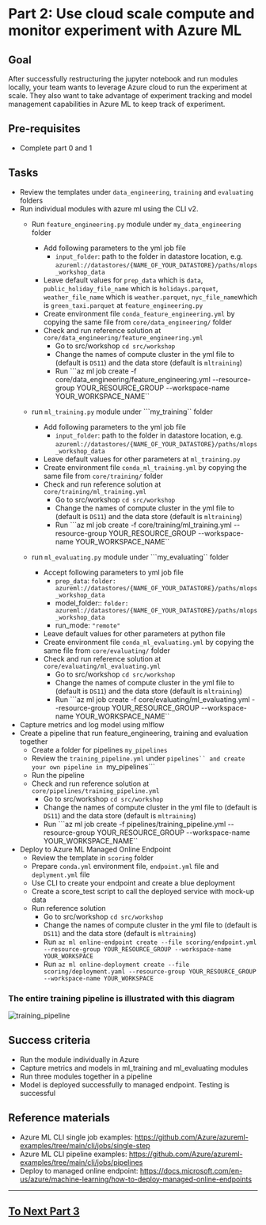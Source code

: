 
# Part 2: Use cloud scale compute and monitor experiment with Azure ML

## Goal 
After successfully restructuring the jupyter notebook and run modules locally, your team wants to leverage Azure cloud to run the experiment at scale.
They also want to take advantage of experiment tracking and model management capabilities in Azure ML to keep track of experiment.   

## Pre-requisites
- Complete part 0 and 1

## Tasks
- Review the templates under ```data_engineering```, ```training``` and   ```evaluating``` folders
- Run individual modules with azure ml using the CLI v2. 
    - Run ```feature_engineering.py``` module under ```my_data_engineering``` folder
        - Add following parameters to the yml job file
            - ```input_folder```: path to the folder in datastore location, e.g. ```azureml://datastores/{NAME_OF_YOUR_DATASTORE}/paths/mlops_workshop_data```
        - Leave default values for  ```prep_data``` which is ```data```, ```public_holiday_file_name``` which is ```holidays.parquet```,  ```weather_file_name``` which is ```weather.parquet```, ```nyc_file_name```which is ```green_taxi.parquet``` at ``feature_engineering.py``
        - Create environment file ```conda_feature_engineering.yml``` by copying the same file from ```core/data_engineering/``` folder 
        - Check and run reference solution at ```core/data_engineering/feature_engineering.yml```
            - Go to src/workshop ```cd src/workshop```
            - Change the names of compute cluster in the yml file to (default is ```DS11```) and the data store (default is ```mltraining```)
            - Run ```az ml job create -f core/data_engineering/feature_engineering.yml --resource-group YOUR_RESOURCE_GROUP --workspace-name YOUR_WORKSPACE_NAME``

    - run ```ml_training.py``` module under ```my_training`` folder
        - Add following parameters to the yml job file
            - ```input_folder```: path to the folder in datastore location, e.g. ```azureml://datastores/{NAME_OF_YOUR_DATASTORE}/paths/mlops_workshop_data```
        - Leave default values for other parameters at ```ml_training.py```
        - Create environment file ```conda_ml_training.yml``` by copying the same file from ```core/training/``` folder 
        - Check and run reference solution at ```core/training/ml_training.yml```
            - Go to src/workshop ```cd src/workshop```
            - Change the names of compute cluster in the yml file to (default is ```DS11```) and the data store (default is ```mltraining```)
            - Run ```az ml job create -f core/training/ml_training.yml --resource-group YOUR_RESOURCE_GROUP --workspace-name YOUR_WORKSPACE_NAME``
    - run ```ml_evaluating.py``` module under ```my_evaluating`` folder
        - Accept following parameters to yml job file
            - ```prep_data```: ```folder: azureml://datastores/{NAME_OF_YOUR_DATASTORE}/paths/mlops_workshop_data```
            - model_folder:: ```folder: azureml://datastores/{NAME_OF_YOUR_DATASTORE}/paths/mlops_workshop_data```
            - run_mode: ```"remote"```
        - Leave default values for other parameters at python file
        - Create environment file ```conda_ml_evaluating.yml``` by copying the same file from ```core/evaluating/``` folder 
        - Check and run reference solution at ```core/evaluating/ml_evaluating.yml```
            - Go to src/workshop ```cd src/workshop```
            - Change the names of compute cluster in the yml file to (default is ```DS11```) and the data store (default is ```mltraining```)
            - Run ```az ml job create -f core/evaluating/ml_evaluating.yml --resource-group YOUR_RESOURCE_GROUP --workspace-name YOUR_WORKSPACE_NAME``
- Capture metrics and log model using mlflow 
- Create a pipeline that run feature_engineering, training and evaluation together
    - Create a folder for pipelines ```my_pipelines``` 
    - Review the ```training_pipeline.yml``` under ```pipelines`` and create your own pipeline in ```my_pipelines``` 
    - Run the pipeline  
    - Check and run reference solution at ```core/pipelines/training_pipeline.yml```
        - Go to src/workshop ```cd src/workshop```
        - Change the names of compute cluster in the yml file to (default is ```DS11```) and the data store (default is ```mltraining```)
        - Run ```az ml job create -f pipelines/training_pipeline.yml --resource-group YOUR_RESOURCE_GROUP --workspace-name YOUR_WORKSPACE_NAME``
- Deploy to Azure ML Managed Online Endpoint
    - Review the template in ```scoring``` folder
    - Prepare ```conda.yml``` environment file, ```endpoint.yml``` file and ```deplyment.yml``` file
    - Use CLI to create your endpoint and create a blue deployment 
    - Create a score_test script to call the deployed service with mock-up data
    - Run reference solution
        - Go to src/workshop ```cd src/workshop```
        - Change the names of compute cluster in the yml file to (default is ```DS11```) and the data store (default is ```mltraining```)
        - Run ```az ml online-endpoint create --file scoring/endpoint.yml --resource-group YOUR_RESOURCE_GROUP --workspace-name YOUR_WORKSPACE```
        - Run ```az ml online-deployment create --file scoring/deployment.yaml --resource-group YOUR_RESOURCE_GROUP --workspace-name YOUR_WORKSPACE```

### The entire training pipeline is illustrated with this diagram

![training_pipeline](images/training_pipeline.png)
## Success criteria
- Run the module individually in Azure 
- Capture metrics and models in ml_training and ml_evaluating modules
- Run three modules together in a pipeline
- Model is deployed successfully to managed endpoint. Testing is successful


## Reference materials
- Azure ML CLI single job examples: https://github.com/Azure/azureml-examples/tree/main/cli/jobs/single-step
- Azure ML CLI pipeline examples: https://github.com/Azure/azureml-examples/tree/main/cli/jobs/pipelines
- Deploy to managed online endpoint: https://docs.microsoft.com/en-us/azure/machine-learning/how-to-deploy-managed-online-endpoints


---

## [To Next Part 3](https://github.com/microsoft/MLOpsTemplate/blob/hyun-dev/src/workshop/documents/part_3.md)
